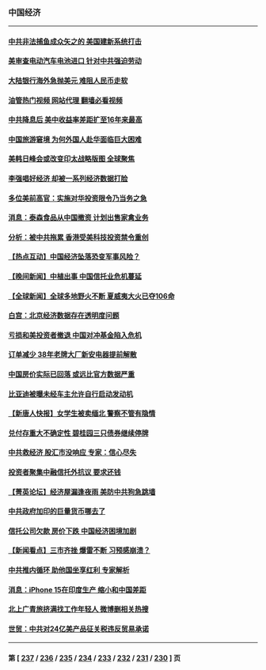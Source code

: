 ### 中国经济
---
#### [中共非法捕鱼成众矢之的 美国建新系统打击](../../pages/ncid283/n14056107.md?08180445) 
#### [美审查电动汽车电池进口 针对中共强迫劳动](../../pages/ncid283/n14055986.md?08180445) 
#### [大陆银行海外急抛美元 难阻人民币走软](../../pages/ncid283/n14056085.md?08180445) 
#### [油管热门视频 网站代理 翻墙必看视频](http://138.2.39.72:81/youtube.html?epic-marker?08180445)
#### [中共降息后 美中收益率差距扩至16年来最高](../../pages/ncid283/n14056080.md?08180445) 
#### [中国旅游窘境 为何外国人赴华面临巨大困难](../../pages/ncid283/n14056014.md?08180445) 
#### [美韩日峰会或改变印太战略版图 全球聚焦](../../pages/ncid283/n14055908.md?08180445) 
#### [李强唱好经济 却被一系列经济数据打脸](../../pages/ncid283/n14055821.md?08180445) 
#### [多位美前高官：实施对华投资限令乃当务之急](../../pages/ncid283/n14055844.md?08180445) 
#### [消息：泰森食品从中国撤资 计划出售家禽业务](../../pages/ncid283/n14055749.md?08180445) 
#### [分析：被中共拖累 香港受美科技投资禁令重创](../../pages/ncid283/n14055699.md?08180445) 
#### [【热点互动】中国经济坠落恐变军事风险？](../../pages/ncid283/n14055394.md?08180445) 
#### [【晚间新闻】中植出事 中国信托业危机蔓延](../../pages/ncid283/n14055710.md?08180445) 
#### [【全球新闻】全球多地野火不断 夏威夷大火已夺106命](../../pages/ncid283/n14055711.md?08180445) 
#### [白宫：北京经济数据存在透明度问题](../../pages/ncid283/n14055663.md?08180445) 
#### [亏损和美投资者撤退 中国对冲基金陷入危机](../../pages/ncid283/n14054738.md?08180445) 
#### [订单减少 38年老牌大厂新安电器提前解散](../../pages/ncid283/n14055447.md?08180445) 
#### [中国房价实际已回落 或远比官方数据严重](../../pages/ncid283/n14055523.md?08180445) 
#### [比亚迪被曝未经车主允许自行启动发动机](../../pages/ncid283/n14055374.md?08180445) 
#### [【新唐人快报】女学生被卖缅北 警察不管有隐情](../../pages/ncid283/n14055397.md?08180445) 
#### [兑付存重大不确定性 碧桂园三只债券继续停牌](../../pages/ncid283/n14055425.md?08180445) 
#### [中共救经济 股汇市没响应 专家：信心尽失](../../pages/ncid283/n14055229.md?08180445) 
#### [投资者聚集中融信托外抗议 要求还钱](../../pages/ncid283/n14055377.md?08180445) 
#### [【菁英论坛】经济屋漏逢夜雨 美防中共狗急跳墙](../../pages/ncid283/n14055317.md?08180445) 
#### [中共政府加印的巨量货币哪去了](../../pages/ncid283/n14055322.md?08180445) 
#### [信托公司欠款 房价下跌 中国经济困境加剧](../../pages/ncid283/n14055287.md?08180445) 
#### [【新闻看点】三市齐挫 爆雷不断 习预感崩溃？](../../pages/ncid283/n14055314.md?08180445) 
#### [中共推内循环 助他国坐享红利 专家解析](../../pages/ncid283/n14055230.md?08180445) 
#### [消息：iPhone 15在印度生产 缩小和中国差距](../../pages/ncid283/n14055298.md?08180445) 
#### [北上广青旅挤满找工作年轻人 微博删相关热搜](../../pages/ncid283/n14055224.md?08180445) 
#### [世贸：中共对24亿美产品征关税违反贸易承诺](../../pages/ncid283/n14055275.md?08180445) 

---
#### 第 [ [237](./237.md?08180445) / [236](./236.md?08180445) / [235](./235.md?08180445) / [234](./234.md?08180445) / [233](./233.md?08180445) / [232](./232.md?08180445) / [231](./231.md?08180445) / [230](./230.md?08180445) ] 页
